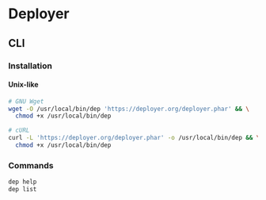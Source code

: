 # Deployer

## CLI

### Installation

#### Unix-like

```sh
# GNU Wget
wget -O /usr/local/bin/dep 'https://deployer.org/deployer.phar' && \
  chmod +x /usr/local/bin/dep

# cURL
curl -L 'https://deployer.org/deployer.phar' -o /usr/local/bin/dep && \
  chmod +x /usr/local/bin/dep
```

### Commands

```sh
dep help
dep list
```
